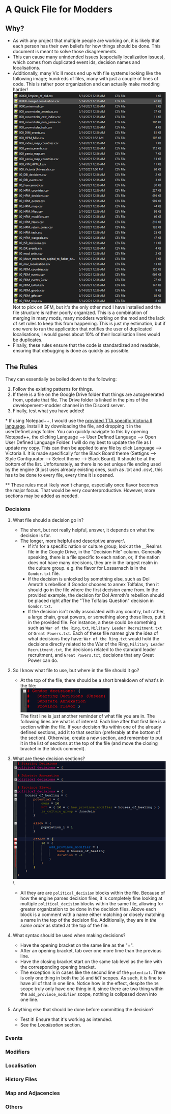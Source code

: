 # A Quick File for Modders

## Why?
 - As with any project that multiple people are working on, it is likely that each person has their own beliefs for how things should be done. This document is meant to solve those disagreements.
 - This can cause many unindended issues (especially localization issues), which comes from duplicated event ids, decision names and localisations.
 - Additionally, many Vic II mods end up with file systems looking like the following image; hundreds of files, many with just a couple of lines of code. This is rather poor organization and can actually make modding harder!\
	![Poor File Structure](modders/bad_file_structure.png)\
	Not to pick on GFM, but it's the only other mod I have installed and the file structure is rather poorly organized. This is a combination of merging in many mods, many modders working on the mod and the lack of set rules to keep this from happening. This is just my estimation, but if one were to run the application that notifies the user of duplicated localisations, I would guess about 10% of their localisation lines would be duplicates.
 - Finally, these rules ensure that the code is standardized and readable, ensuring that debugging is done as quickly as possible.
	
## The Rules
They can essentially be boiled down to the following:
1. Follow the existing patterns for things.
2. If there is a file on the Google Drive folder that things are autogenerated from, update that file. The Drive folder is linked in the pins of the developement-modder channel in the Discord server.
3. Finally, test what you have added!

\* If using Notepad++, I would use the [provided TTA specific Victoria II language](https://github.com/SirRunner/The-Third-Age/blob/main/modders/Victoria%20II.xml). Install it by downloading the file, and dropping it in the userDefineLangs folder. You can quickly navigate to this by opening Notepad++, the clicking Language --> User Defined Language --> Open User Defined Language Folder. I will do my best to update the file as I update my copy. This can then be applied to any file by click Language --> Victoria II. It is made specifically for the Black Board theme (Settigns --> Style Configurator --> Select theme --> Black Board). It should be at the bottom of the list. Unfortunately, as there is no set unique file ending used by the engine (it just uses already existing ones, such as .txt and .csv), this has to be done to every file, every time it is opened.

\*\* These rules most likely won't change, especially once flavor becomes the major focus. That would be very counterproductive. However, more sections may be added as needed.

### Decisions
1. What file should a decision go in?
   - The short, but not really helpful, answer, it depends on what the decision is for.
   - The longer, more helpful and descriptive answer:\
     - If it's for a specific nation or culture group, look at the \_\_Realms file in the Google Drive, in the "Decision File" column. Generally speaking, there is a file specific to each nation, or, if the nation does not have many decisions, they are in the largest realm in the culture group. e.g. the flavor for Lossarnach is in the `Gondor.txt` file.
     - If the decision is unlocked by something else, such as Dol Amroth's rebellion if Gondor chooses to annex Tolfalas, then it should go in the file where the first decision came from. In the provided example, the decision for Dol Amroth's rebellion should be placed right after the "The Tolfalas Question" decision in `Gondor.txt`.
     - If the decision isn't really associated with any country, but rather, a large chain, great powers, or something along those lines, put it in the provided file. For instance, a these could be something such as `War of the Ring.txt`, `Military Leader Recruitment.txt` or `Great Powers.txt`. Each of these file names give the idea of what decisions they have: `War of the Ring.txt` would hold the decisions directly related to the War of the Ring, `Military Leader Recruitment.txt`, the decisions related to the standard leader recruitment, and `Great Powers.txt`, decisions that any Great Power can do.
	
2. So I know what file to use, but where in the file should it go?
   - At the top of the file, there should be a short breakdown of what's in the file:\
     ![Decision Top](modders/decision_top.png)\
     The first line is just another reminder of what file you are in. The following lines are what is of interest. Each line after that first line is a section within the file. If your decision fits within one of the already defined sections, add it to that section (preferably at the bottom of the section). Otherwise, create a new section, and remember to put it in the list of sections at the top of the file (and move the closing bracket in the block comment).
	
3. What are these decision sections?
  ![Decision Sections](modders/decision_section.png)\
   - All they are are `political_decision` blocks within the file. Because of how the engine parses decision files, it is completely fine looking at multiple `political_decision` blocks within the same file, allowing for greater organization to be done in the decision files. Above each block is a comment with a name either matching or closely matching a name in the top of the decision file. Additionally, they are in *the same order* as stated at the top of the file. 
  
4. What syntax should be used when making decisions?
   - Have the opening bracket on the same line as the "=".
   - After an opening bracket, tab over one more time than the previous line.
   - Have the closing bracket start on the same tab level as the line with the corresponding opening bracket.
   - The exception is in cases like the second line of the `potential`. There is only one thing in both the `16` and `NOT` scopes. As such, it is fine to have all of that in one line. Notice how in the effect, despite the `16` scope truly only have one thing in it, since there are two thing within the `add_province_modifier` scope, nothing is collpased down into one line.

5. Anything else that should be done before committing the decision?
   - Test it! Ensure that it's working as intended.
   - See the *Localisation* section.

### Events

### Modifiers

### Localisation

### History Files

### Map and Adjacencies

### Others